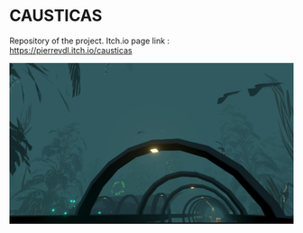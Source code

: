 # CAUSTICAS

Repository of the project.
Itch.io page link : https://pierrevdl.itch.io/causticas

![Image](/Assets/Content/Images/readmimage.jpg "DisplayImage")
